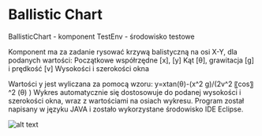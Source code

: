 ﻿# Ballistic Chart
 
 BallisticChart - komponent
 TestEnv - środowisko testowe
 
 Komponent ma za zadanie rysować krzywą balistyczną na osi X-Y, dla podanych wartości:
	Początkowe współrzędne [x], [y]
	Kąt [θ], grawitacja [g] i prędkość [v]
	Wysokości i szerokości okna

Wartości y jest wyliczana za pomocą wzoru:
y=xtan(θ)-(x^2 g)/(2v^2 〖cos〗^2 (θ) )
Wykres automatycznie się dostosowuje do podanej wysokości i szerokości okna, wraz z wartościami na osiach wykresu.
Program został napisany w języku JAVA i zostało wykorzystane środowisko IDE Eclipse.

![alt text](https://github.com/x3voo/PK-2021-BallisticChart/blob/main/preview.png)
